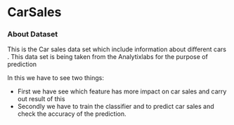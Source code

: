 # CarSales

### About Dataset
This is the Car sales data set which include information about different cars . This data set is being taken from the Analytixlabs for the purpose of prediction

In this we have to see two things: 

- First we have see which feature has more impact on car sales and carry out result of this
- Secondly we have to train the classifier and to predict car sales and check the accuracy of the prediction.

